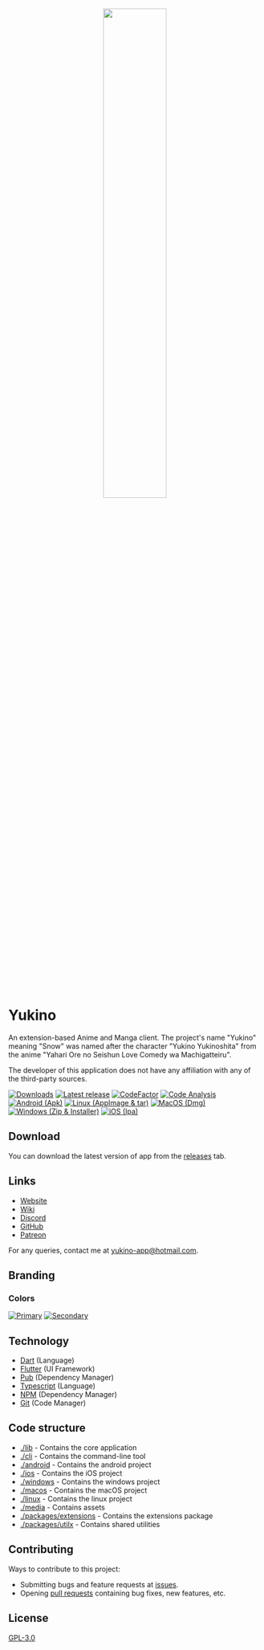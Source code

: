 <br />

<p align="center">
    <img src="./media/large.png" width="50%">
</p>

# Yukino

An extension-based Anime and Manga client. The project's name "Yukino" meaning "Snow" was named after the character "Yukino Yukinoshita" from the anime "Yahari Ore no Seishun Love Comedy wa Machigatteiru".

The developer of this application does not have any affiliation with any of the third-party sources.

[![Downloads](https://img.shields.io/github/downloads/yukino-app/yukino/total.svg?style=flat)](https://github.com/yukino-app/yukino/releases/)
[![Latest release](https://img.shields.io/github/release/yukino-app/yukino.svg?style=flat)](https://github.com/yukino-app/yukino/releases/)
[![CodeFactor](https://www.codefactor.io/repository/github/yukino-app/yukino/badge/next)](https://www.codefactor.io/repository/github/yukino-app/yukino/overview/next)
[![Code Analysis](https://github.com/yukino-app/yukino/actions/workflows/code-analysis.yml/badge.svg)](https://github.com/yukino-app/yukino/actions/workflows/code-analysis.yml)
[![Android (Apk)](https://github.com/yukino-app/yukino/actions/workflows/android-build.yml/badge.svg)](https://github.com/yukino-app/yukino/actions/workflows/android-build.yml)
[![Linux (AppImage & tar)](https://github.com/yukino-app/yukino/actions/workflows/linux-build.yml/badge.svg)](https://github.com/yukino-app/yukino/actions/workflows/linux-build.yml)
[![MacOS (Dmg)](https://github.com/yukino-app/yukino/actions/workflows/macos-build.yml/badge.svg)](https://github.com/yukino-app/yukino/actions/workflows/macos-build.yml)
[![Windows (Zip & Installer)](https://github.com/yukino-app/yukino/actions/workflows/windows-build.yml/badge.svg)](https://github.com/yukino-app/yukino/actions/workflows/windows-build.yml)
[![iOS (Ipa)](https://github.com/yukino-app/yukino/actions/workflows/ios-build.yml/badge.svg)](https://github.com/yukino-app/yukino/actions/workflows/ios-build.yml)

## Download

You can download the latest version of app from the [releases](https://github.com/yukino-app/yukino/releases) tab.

## Links

-   [Website](https://yukino-app.github.io/)
-   [Wiki](https://yukino-app.github.io/wiki/)
-   [Discord](https://yukino-app.github.io/discord/)
-   [GitHub](https://github.com/yukino-app/yukino/)
-   [Patreon](https://patreon.com/yukino-app/)

For any queries, contact me at [yukino-app@hotmail.com](mailto:yukino-app@hotmail.com).

## Branding

### Colors

[![Primary](https://img.shields.io/badge/Primary-%236366F1-white.svg?style=flat&color=6366F1)](https://img.shields.io/badge/Indigo-%236366F1-white.svg?color=6366F1) [![Secondary](https://img.shields.io/badge/Secondary-%2318181b-white.svg?style=flat&color=18181b)](https://img.shields.io/badge/Indigo-%236366F1-white.svg?color=6366F1)

## Technology

-   [Dart](https://dart.dev/) (Language)
-   [Flutter](https://flutter.dev/) (UI Framework)
-   [Pub](https://pub.dev/) (Dependency Manager)
-   [Typescript](https://typescriptlang.org/) (Language)
-   [NPM](https://npmjs.com/) (Dependency Manager)
-   [Git](https://git-scm.com/) (Code Manager)

## Code structure

-   [./lib](./lib) - Contains the core application
-   [./cli](./cli) - Contains the command-line tool
-   [./android](./android) - Contains the android project
-   [./ios](./ios) - Contains the iOS project
-   [./windows](./windows) - Contains the windows project
-   [./macos](./macos) - Contains the macOS project
-   [./linux](./linux) - Contains the linux project
-   [./media](./media) - Contains assets
-   [./packages/extensions](./packages/extensions) - Contains the extensions package
-   [./packages/utilx](./packages/utilx) - Contains shared utilities

## Contributing

Ways to contribute to this project:

-   Submitting bugs and feature requests at [issues](https://github.com/yukino-app/yukino/issues).
-   Opening [pull requests](https://github.com/yukino-app/yukino/pulls) containing bug fixes, new features, etc.

## License

[GPL-3.0](./LICENSE)
